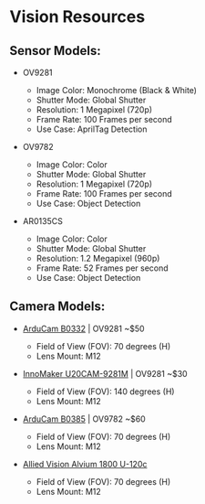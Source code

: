 # Vision Resources

## Sensor Models:
- OV9281
  - Image Color: Monochrome (Black & White)
  - Shutter Mode: Global Shutter
  - Resolution: 1 Megapixel (720p)
  - Frame Rate: 100 Frames per second
  - Use Case: AprilTag Detection

- OV9782
  - Image Color: Color
  - Shutter Mode: Global Shutter
  - Resolution: 1 Megapixel (720p)
  - Frame Rate: 100 Frames per second
  - Use Case: Object Detection

- AR0135CS
  - Image Color: Color
  - Shutter Mode: Global Shutter
  - Resolution: 1.2 Megapixel (960p)
  - Frame Rate: 52 Frames per second
  - Use Case: Object Detection

## Camera Models:
- [ArduCam B0332](https://www.arducam.com/arducam-120fps-global-shutter-usb-camera-board-1mp-720p-ov9281-uvc-webcam-module-with-low-distortion-m12-lens-without-microphones-for-computer-laptop-android-device-and-raspberry-pi.html) | OV9281 ~$50
  - Field of View (FOV): 70 degrees (H)
  - Lens Mount: M12

- [InnoMaker U20CAM-9281M](https://www.inno-maker.com/product/u20cam-9281m/) | OV9281 ~$30
  - Field of View (FOV): 140 degrees (H)
  - Lens Mount: M12

- [ArduCam B0385](https://www.arducam.com/100fps-global-shutter-color-usb-camera-board-1mp-ov9782-uvc-webcam-module-with-low-distortion-m12-lens-without-microphones-for-computer-laptop-android-device-and-raspberry-pi-arducam.html) | OV9782 ~$60
  - Field of View (FOV): 70 degrees (H)
  - Lens Mount: M12

- [Allied Vision Alvium 1800 U-120c](https://www.edmundoptics.com/p/Allied-Vision-Alvium-1800-U-120c-13-12MP-S-Mount-USB-31-Color-Camera/42978?gad_source=1&gad_campaignid=13119664528&gclid=CjwKCAjwvO7CBhAqEiwA9q2YJXOe8ENJLFAVuRY7BWkGEp8bWYOKhWRI6bgxAd66MUWJMI1muU7UPBoCaXEQAvD_BwE)
  - Field of View (FOV): 70 degrees (H)
  - Lens Mount: M12